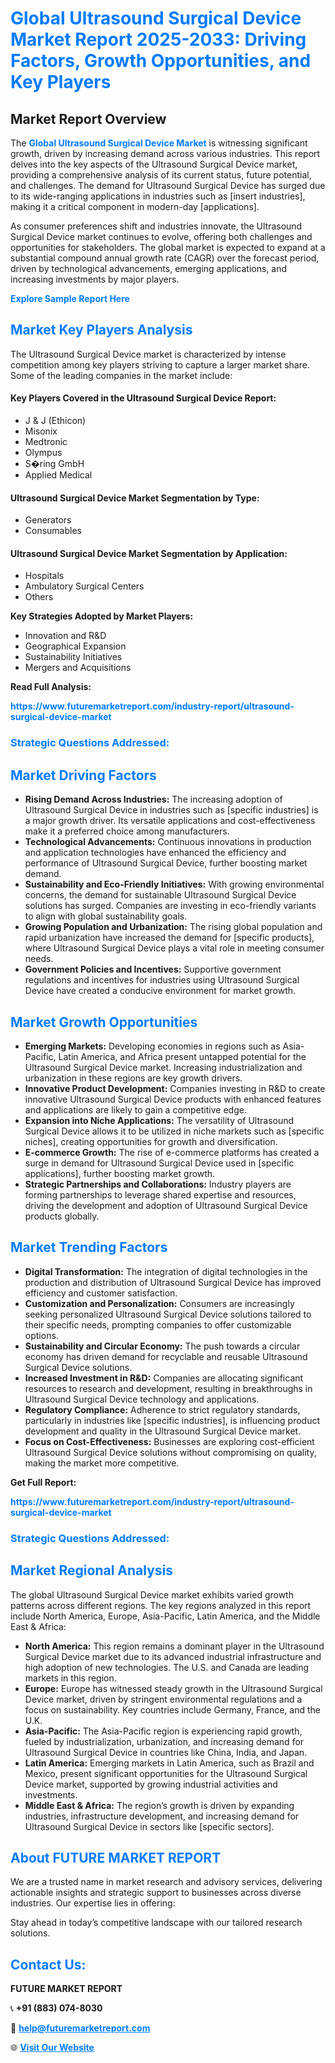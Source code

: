 <h1 style="color: #007BFF;">Global Ultrasound Surgical Device Market Report 2025-2033: Driving Factors, Growth Opportunities, and Key Players</h1>

<section id="overview">
<h2>Market Report Overview</h2>
<p>The <a href="https://www.futuremarketreport.com/industry-report/ultrasound-surgical-device-market" style="color: #007BFF; text-decoration: none;"><strong>Global Ultrasound Surgical Device Market</strong></a> is witnessing significant growth, driven by increasing demand across various industries. This report delves into the key aspects of the Ultrasound Surgical Device market, providing a comprehensive analysis of its current status, future potential, and challenges. The demand for Ultrasound Surgical Device has surged due to its wide-ranging applications in industries such as [insert industries], making it a critical component in modern-day [applications].</p>
<p>As consumer preferences shift and industries innovate, the Ultrasound Surgical Device market continues to evolve, offering both challenges and opportunities for stakeholders. The global market is expected to expand at a substantial compound annual growth rate (CAGR) over the forecast period, driven by technological advancements, emerging applications, and increasing investments by major players.</p>
</section>

<section id="overview">
<p><a href="https://www.futuremarketreport.com/request-sample/reportId=79225" style="color: #007BFF; text-decoration: none;"><strong>Explore Sample Report Here</strong></a></p>
</section>

<section id="key-players">
<h2 style="color: #007BFF;">Market Key Players Analysis</h2>
<p>The Ultrasound Surgical Device market is characterized by intense competition among key players striving to capture a larger market share. Some of the leading companies in the market include:</p>
<h4>Key Players Covered in the Ultrasound Surgical Device Report:</h4>
<ul><li>J &amp; J (Ethicon)</li><li>Misonix</li><li>Medtronic</li><li>Olympus</li><li>S�ring GmbH</li><li>Applied Medical</li></ul>
<h4>Ultrasound Surgical Device Market Segmentation by Type:</h4>
<ul><li>Generators</li><li>Consumables</li></ul>

<h4>Ultrasound Surgical Device Market Segmentation by Application:</h4>
<ul><li>Hospitals</li><li>Ambulatory Surgical Centers</li><li>Others</li></ul>
<p><strong>Key Strategies Adopted by Market Players:</strong></p>
<ul>
<li>Innovation and R&D</li>
<li>Geographical Expansion</li>
<li>Sustainability Initiatives</li>
<li>Mergers and Acquisitions</li>
</ul>
</section>

<section>
<p><strong>Read Full Analysis: </strong></p><a href="https://www.futuremarketreport.com/industry-report/ultrasound-surgical-device-market" style="color: #007BFF; text-decoration: none;"><strong>https://www.futuremarketreport.com/industry-report/ultrasound-surgical-device-market</strong></a>
<h3 style="color: #007BFF;">Strategic Questions Addressed:</h3>
</section>

<section id="driving-factors">
<h2 style="color: #007BFF;">Market Driving Factors</h2>
<ul>
<li><strong>Rising Demand Across Industries:</strong> The increasing adoption of Ultrasound Surgical Device in industries such as [specific industries] is a major growth driver. Its versatile applications and cost-effectiveness make it a preferred choice among manufacturers.</li>
<li><strong>Technological Advancements:</strong> Continuous innovations in production and application technologies have enhanced the efficiency and performance of Ultrasound Surgical Device, further boosting market demand.</li>
<li><strong>Sustainability and Eco-Friendly Initiatives:</strong> With growing environmental concerns, the demand for sustainable Ultrasound Surgical Device solutions has surged. Companies are investing in eco-friendly variants to align with global sustainability goals.</li>
<li><strong>Growing Population and Urbanization:</strong> The rising global population and rapid urbanization have increased the demand for [specific products], where Ultrasound Surgical Device plays a vital role in meeting consumer needs.</li>
<li><strong>Government Policies and Incentives:</strong> Supportive government regulations and incentives for industries using Ultrasound Surgical Device have created a conducive environment for market growth.</li>
</ul>
</section>

<section id="growth-opportunities">
<h2 style="color: #007BFF;">Market Growth Opportunities</h2>
<ul>
<li><strong>Emerging Markets:</strong> Developing economies in regions such as Asia-Pacific, Latin America, and Africa present untapped potential for the Ultrasound Surgical Device market. Increasing industrialization and urbanization in these regions are key growth drivers.</li>
<li><strong>Innovative Product Development:</strong> Companies investing in R&D to create innovative Ultrasound Surgical Device products with enhanced features and applications are likely to gain a competitive edge.</li>
<li><strong>Expansion into Niche Applications:</strong> The versatility of Ultrasound Surgical Device allows it to be utilized in niche markets such as [specific niches], creating opportunities for growth and diversification.</li>
<li><strong>E-commerce Growth:</strong> The rise of e-commerce platforms has created a surge in demand for Ultrasound Surgical Device used in [specific applications], further boosting market growth.</li>
<li><strong>Strategic Partnerships and Collaborations:</strong> Industry players are forming partnerships to leverage shared expertise and resources, driving the development and adoption of Ultrasound Surgical Device products globally.</li>
</ul>
</section>

<section id="trending-factors">
<h2 style="color: #007BFF;">Market Trending Factors</h2>
<ul>
<li><strong>Digital Transformation:</strong> The integration of digital technologies in the production and distribution of Ultrasound Surgical Device has improved efficiency and customer satisfaction.</li>
<li><strong>Customization and Personalization:</strong> Consumers are increasingly seeking personalized Ultrasound Surgical Device solutions tailored to their specific needs, prompting companies to offer customizable options.</li>
<li><strong>Sustainability and Circular Economy:</strong> The push towards a circular economy has driven demand for recyclable and reusable Ultrasound Surgical Device solutions.</li>
<li><strong>Increased Investment in R&D:</strong> Companies are allocating significant resources to research and development, resulting in breakthroughs in Ultrasound Surgical Device technology and applications.</li>
<li><strong>Regulatory Compliance:</strong> Adherence to strict regulatory standards, particularly in industries like [specific industries], is influencing product development and quality in the Ultrasound Surgical Device market.</li>
<li><strong>Focus on Cost-Effectiveness:</strong> Businesses are exploring cost-efficient Ultrasound Surgical Device solutions without compromising on quality, making the market more competitive.</li>
</ul>
</section>

<section>
<p><strong>Get Full Report: </strong></p><a href="https://www.futuremarketreport.com/industry-report/ultrasound-surgical-device-market" style="color: #007BFF; text-decoration: none;"><strong>https://www.futuremarketreport.com/industry-report/ultrasound-surgical-device-market</strong></a>
<h3 style="color: #007BFF;">Strategic Questions Addressed:</h3>
</section>


<section id="regional-analysis">
<h2 style="color: #007BFF;">Market Regional Analysis</h2>
<p>The global Ultrasound Surgical Device market exhibits varied growth patterns across different regions. The key regions analyzed in this report include North America, Europe, Asia-Pacific, Latin America, and the Middle East & Africa:</p>
<ul>
<li><strong>North America:</strong> This region remains a dominant player in the Ultrasound Surgical Device market due to its advanced industrial infrastructure and high adoption of new technologies. The U.S. and Canada are leading markets in this region.</li>
<li><strong>Europe:</strong> Europe has witnessed steady growth in the Ultrasound Surgical Device market, driven by stringent environmental regulations and a focus on sustainability. Key countries include Germany, France, and the U.K.</li>
<li><strong>Asia-Pacific:</strong> The Asia-Pacific region is experiencing rapid growth, fueled by industrialization, urbanization, and increasing demand for Ultrasound Surgical Device in countries like China, India, and Japan.</li>
<li><strong>Latin America:</strong> Emerging markets in Latin America, such as Brazil and Mexico, present significant opportunities for the Ultrasound Surgical Device market, supported by growing industrial activities and investments.</li>
<li><strong>Middle East & Africa:</strong> The region’s growth is driven by expanding industries, infrastructure development, and increasing demand for Ultrasound Surgical Device in sectors like [specific sectors].</li>
</ul>
</section>

<footer>
<h2 style="color: #007BFF;">About FUTURE MARKET REPORT</h2>
<p>We are a trusted name in market research and advisory services, delivering actionable insights and strategic support to businesses across diverse industries. Our expertise lies in offering:</p>

<p>Stay ahead in today’s competitive landscape with our tailored research solutions.</p>

<h2 style="color: #007BFF;">Contact Us:</h2>
<p><strong>FUTURE MARKET REPORT</strong></p>
<p>📞 <strong>+91 (883) 074-8030</strong></p>
<p>📧 <strong><a href="mailto:help@futuremarketreport.com" style="color: #007BFF;">help@futuremarketreport.com</a></strong></p>
<p>🌐 <strong><a href="https://www.futuremarketreport.com/" style="color: #007BFF;">Visit Our Website</a></strong></p>
</footer>